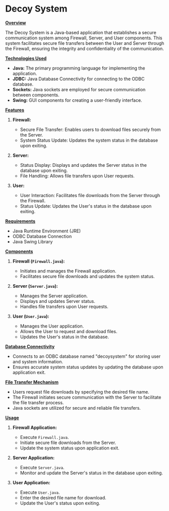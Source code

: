 
# Decoy System

<ins><b>Overview</b></ins>

The Decoy System is a Java-based application that establishes a secure communication system among Firewall, Server, and User components. This system facilitates secure file transfers between the User and Server through the Firewall, ensuring the integrity and confidentiality of the communication.

<ins><b>Technologies Used</b></ins>

- **Java:** The primary programming language for implementing the application.
- **JDBC:** Java Database Connectivity for connecting to the ODBC database.
- **Sockets:** Java sockets are employed for secure communication between components.
- **Swing:** GUI components for creating a user-friendly interface.

<ins><b>Features</b></ins>

1. **Firewall:**
   - Secure File Transfer: Enables users to download files securely from the Server.
   - System Status Update: Updates the system status in the database upon exiting.

2. **Server:**
   - Status Display: Displays and updates the Server status in the database upon exiting.
   - File Handling: Allows file transfers upon User requests.

3. **User:**
   - User Interaction: Facilitates file downloads from the Server through the Firewall.
   - Status Update: Updates the User's status in the database upon exiting.

<ins><b>Requirements</b></ins>

- Java Runtime Environment (JRE)
- ODBC Database Connection
- Java Swing Library

<ins><b>Components</b></ins>

1. **Firewall (`Firewall.java`):**
   - Initiates and manages the Firewall application.
   - Facilitates secure file downloads and updates the system status.

2. **Server (`Server.java`):**
   - Manages the Server application.
   - Displays and updates Server status.
   - Handles file transfers upon User requests.

3. **User (`User.java`):**
   - Manages the User application.
   - Allows the User to request and download files.
   - Updates the User's status in the database.

<ins><b>Database Connectivity</b></ins>

- Connects to an ODBC database named "decoysystem" for storing user and system information.
- Ensures accurate system status updates by updating the database upon application exit.

<ins><b> File Transfer Mechanism</b></ins>

- Users request file downloads by specifying the desired file name.
- The Firewall initiates secure communication with the Server to facilitate the file transfer process.
- Java sockets are utilized for secure and reliable file transfers.

<ins><b> Usage</b></ins>

1. **Firewall Application:**
   - Execute `Firewall.java`.
   - Initiate secure file downloads from the Server.
   - Update the system status upon application exit.

2. **Server Application:**
   - Execute `Server.java`.
   - Monitor and update the Server's status in the database upon exiting.

3. **User Application:**
   - Execute `User.java`.
   - Enter the desired file name for download.
   - Update the User's status upon exiting.
